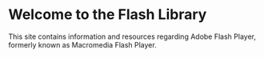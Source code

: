 # Welcome to the Flash Library

This site contains information and resources regarding Adobe Flash Player, formerly known as Macromedia Flash Player.